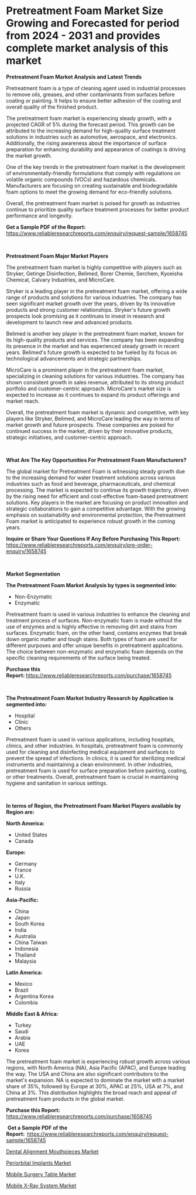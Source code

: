 <p><h1>Pretreatment Foam Market Size Growing and Forecasted for period from 2024 - 2031 and provides complete market analysis of this market</h1></p><p><strong>Pretreatment Foam Market Analysis and Latest Trends</strong></p>
<p><p>Pretreatment foam is a type of cleaning agent used in industrial processes to remove oils, greases, and other contaminants from surfaces before coating or painting. It helps to ensure better adhesion of the coating and overall quality of the finished product.</p><p>The pretreatment foam market is experiencing steady growth, with a projected CAGR of 5% during the forecast period. This growth can be attributed to the increasing demand for high-quality surface treatment solutions in industries such as automotive, aerospace, and electronics. Additionally, the rising awareness about the importance of surface preparation for enhancing durability and appearance of coatings is driving the market growth.</p><p>One of the key trends in the pretreatment foam market is the development of environmentally-friendly formulations that comply with regulations on volatile organic compounds (VOCs) and hazardous chemicals. Manufacturers are focusing on creating sustainable and biodegradable foam options to meet the growing demand for eco-friendly solutions.</p><p>Overall, the pretreatment foam market is poised for growth as industries continue to prioritize quality surface treatment processes for better product performance and longevity.</p></p>
<p><strong>Get a Sample PDF of the Report:&nbsp;</strong> <a href="https://www.reliableresearchreports.com/enquiry/request-sample/1658745">https://www.reliableresearchreports.com/enquiry/request-sample/1658745</a></p>
<p>&nbsp;</p>
<p><strong>Pretreatment Foam Major Market Players</strong></p>
<p><p>The pretreatment foam market is highly competitive with players such as Stryker, Getinge Disinfection, Belimed, Borer Chemie, Serchem, Kyoeisha Chemical, Calvary Industries, and MicroCare. </p><p>Stryker is a leading player in the pretreatment foam market, offering a wide range of products and solutions for various industries. The company has seen significant market growth over the years, driven by its innovative products and strong customer relationships. Stryker's future growth prospects look promising as it continues to invest in research and development to launch new and advanced products.</p><p>Belimed is another key player in the pretreatment foam market, known for its high-quality products and services. The company has been expanding its presence in the market and has experienced steady growth in recent years. Belimed's future growth is expected to be fueled by its focus on technological advancements and strategic partnerships.</p><p>MicroCare is a prominent player in the pretreatment foam market, specializing in cleaning solutions for various industries. The company has shown consistent growth in sales revenue, attributed to its strong product portfolio and customer-centric approach. MicroCare's market size is expected to increase as it continues to expand its product offerings and market reach.</p><p>Overall, the pretreatment foam market is dynamic and competitive, with key players like Stryker, Belimed, and MicroCare leading the way in terms of market growth and future prospects. These companies are poised for continued success in the market, driven by their innovative products, strategic initiatives, and customer-centric approach.</p></p>
<p>&nbsp;</p>
<p><strong>What Are The Key Opportunities For Pretreatment Foam Manufacturers?</strong></p>
<p><p>The global market for Pretreatment Foam is witnessing steady growth due to the increasing demand for water treatment solutions across various industries such as food and beverage, pharmaceuticals, and chemical processing. The market is expected to continue its growth trajectory, driven by the rising need for efficient and cost-effective foam-based pretreatment solutions. Key players in the market are focusing on product innovation and strategic collaborations to gain a competitive advantage. With the growing emphasis on sustainability and environmental protection, the Pretreatment Foam market is anticipated to experience robust growth in the coming years.</p></p>
<p><strong>Inquire or Share Your Questions If Any Before Purchasing This Report:</strong> <a href="https://www.reliableresearchreports.com/enquiry/pre-order-enquiry/1658745">https://www.reliableresearchreports.com/enquiry/pre-order-enquiry/1658745</a></p>
<p>&nbsp;</p>
<p><strong>Market Segmentation</strong></p>
<p><strong>The Pretreatment Foam Market Analysis by types is segmented into:</strong></p>
<p><ul><li>Non-Enzymatic</li><li>Enzymatic</li></ul></p>
<p><p>Pretreatment foam is used in various industries to enhance the cleaning and treatment process of surfaces. Non-enzymatic foam is made without the use of enzymes and is highly effective in removing dirt and stains from surfaces. Enzymatic foam, on the other hand, contains enzymes that break down organic matter and tough stains. Both types of foam are used for different purposes and offer unique benefits in pretreatment applications. The choice between non-enzymatic and enzymatic foam depends on the specific cleaning requirements of the surface being treated.</p></p>
<p><strong>Purchase this Report:&nbsp;</strong><a href="https://www.reliableresearchreports.com/purchase/1658745">https://www.reliableresearchreports.com/purchase/1658745</a></p>
<p>&nbsp;</p>
<p><strong>The Pretreatment Foam Market Industry Research by Application is segmented into:</strong></p>
<p><ul><li>Hospital</li><li>Clinic</li><li>Others</li></ul></p>
<p><p>Pretreatment foam is used in various applications, including hospitals, clinics, and other industries. In hospitals, pretreatment foam is commonly used for cleaning and disinfecting medical equipment and surfaces to prevent the spread of infections. In clinics, it is used for sterilizing medical instruments and maintaining a clean environment. In other industries, pretreatment foam is used for surface preparation before painting, coating, or other treatments. Overall, pretreatment foam is crucial in maintaining hygiene and sanitation in various settings.</p></p>
<p>&nbsp;</p>
<p><strong>In terms of Region, the Pretreatment Foam Market Players available by Region are:</strong></p>
<p>
    <p> <strong> North America: </strong>
        <ul>
            <li>United States</li>
            <li>Canada</li>
        </ul>
        </p> 
    <p> <strong> Europe: </strong>
        <ul>
            <li>Germany</li>
            <li>France</li>
            <li>U.K.</li>
            <li>Italy</li>
            <li>Russia</li>
        </ul>
        </p> 
    <p> <strong> Asia-Pacific: </strong>
        <ul>
            <li>China</li>
            <li>Japan</li>
            <li>South Korea</li>
            <li>India</li>
            <li>Australia</li>
            <li>China Taiwan</li>
            <li>Indonesia</li>
            <li>Thailand</li>
            <li>Malaysia</li>
        </ul>
        </p> 
    <p> <strong> Latin America: </strong>
        <ul>
            <li>Mexico</li>
            <li>Brazil</li>
            <li>Argentina Korea</li>
            <li>Colombia</li>
        </ul>
        </p> 
    <p> <strong> Middle East & Africa: </strong>
        <ul>
            <li>Turkey</li>
            <li>Saudi</li>
            <li>Arabia</li>
            <li>UAE</li>
            <li>Korea</li>
        </ul>
    </p>
    </p>
<p><p>The pretreatment foam market is experiencing robust growth across various regions, with North America (NA), Asia Pacific (APAC), and Europe leading the way. The USA and China are also significant contributors to the market's expansion. NA is expected to dominate the market with a market share of 35%, followed by Europe at 30%, APAC at 25%, USA at 7%, and China at 3%. This distribution highlights the broad reach and appeal of pretreatment foam products in the global market.</p></p>
<p><strong>Purchase this Report: </strong><a href="https://www.reliableresearchreports.com/purchase/1658745">https://www.reliableresearchreports.com/purchase/1658745</a></p>
<p>&nbsp;<strong>Get a Sample PDF of the Report:&nbsp;&nbsp;</strong><a href="https://www.reliableresearchreports.com/enquiry/request-sample/1658745">https://www.reliableresearchreports.com/enquiry/request-sample/1658745</a></p>
<p><strong></strong></p>
<p><p><a href="https://medium.com/@shanatromp/dental-alignment-mouthpieces-market-insight-market-trends-growth-forecasted-from-2024-to-2031-d36e4357eddd">Dental Alignment Mouthpieces Market</a></p><p><a href="https://medium.com/@shanatromp/periorbital-implants-market-furnishes-information-on-market-share-market-trends-and-market-growth-7ab303482363">Periorbital Implants Market</a></p><p><a href="https://issuu.com/reportprime-2/docs/mobile-surgery-table-market-size-2030.pptx">Mobile Surgery Table Market</a></p><p><a href="https://issuu.com/reportprime-2/docs/mobile-x-ray-system-market-size-2030.pptx">Mobile X-Ray System Market</a></p></p>